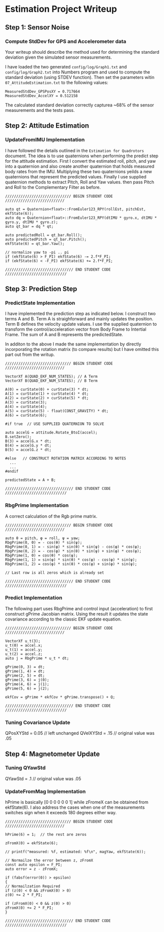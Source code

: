 #  Estimation Project Writeup

## Step 1: Sensor Noise ##

### Compute StdDev for GPS and Accelerometer data ###

Your writeup should describe the method used for determining the standard deviation given the simulated sensor measurements.

I have loaded the two generated `config/log/Graph1.txt` and `config/log/Graph2.txt` into Numbers program and used to compute the standard deviation (using STDEV function). Then set the parameters witin `07_AttitudeEstimation.txt` to the following values:

```
MeasuredStdDev_GPSPosXY = 0.717664
MeasuredStdDev_AccelXY = 0.512158
```

The calculated standard deviation correctly capturea ~68% of the sensor measurements and the tests pass.

## Step 2: Attitude Estimation ##

### UpdateFromIMU Implementation ###

I have followed the details outlined in the `Estimation for Quadrotors` document. The idea is to use quaternions when performing the predict step for the attitude estimation. First I convert the estimated roll, pitch, and yaw into a quaternion and also create another quaternion that holds measured body rates from the IMU. Multiplying these two quaternions yeilds a new quaternions that represent the predicted values. Finally I use supplied quaternion methods to extract Pitch, Roll and Yaw values. then pass Pitch and Roll to the Complementary Filter as before.

```
////////////////////////////// BEGIN STUDENT CODE ///////////////////////////

auto qt = Quaternion<float>::FromEuler123_RPY(rollEst, pitchEst, ekfState(6));
auto dq = Quaternion<float>::FromEuler123_RPY(dtIMU * gyro.x, dtIMU * gyro.y, dtIMU * gyro.z);
auto qt_bar = dq * qt;

auto predictedRoll = qt_bar.Roll();
auto predictedPitch = qt_bar.Pitch();
ekfState(6) = qt_bar.Yaw();

// normalize yaw to -pi .. pi
if (ekfState(6) > F_PI) ekfState(6) -= 2.f*F_PI;
if (ekfState(6) < -F_PI) ekfState(6) += 2.f*F_PI;

/////////////////////////////// END STUDENT CODE ////////////////////////////
```

## Step 3: Prediction Step ##

### PredictState Implementation ###


I have implemented the prediction step as indicated below. I construct two terms A and B. Term A is straighforward and mainly updates the position. Term B defines the velocity update values. I use the supplied quaternion to transform the control/acceleration vector from Body Frame to Intertial Frame. The sum of A and B represents the predictedState.

In additon to the above I made the same implementation by directly incorporating the rotation matrix (to compare results) but I have omitted this part out from the writup.

```
////////////////////////////// BEGIN STUDENT CODE ///////////////////////////

VectorXf A(QUAD_EKF_NUM_STATES); // A Term
VectorXf B(QUAD_EKF_NUM_STATES); // B Term

A(0) = curState(0) + curState(3) * dt;
A(1) = curState(1) + curState(4) * dt;
A(2) = curState(2) + curState(5) * dt;
A(3) = curState(3);
A(4) = curState(4);
A(5) = curState(5) - float(CONST_GRAVITY) * dt;
A(6) = curState(6);

#if true  // USE SUPPLIED QUATERNION TO SOLVE

auto accelG = attitude.Rotate_BtoI(accel);
B.setZero();
B(3) = accelG.x * dt;
B(4) = accelG.y * dt;
B(5) = accelG.z * dt;

#else   // CONSTRUCT ROTATION MATRIX ACCORDING TO NOTES
  ...
  ...
#endif

predictedState = A + B;

/////////////////////////////// END STUDENT CODE ////////////////////////////
```
### RbgPrime Implementation ###

A correct calculation of the Rgb prime matrix.

```
////////////////////////////// BEGIN STUDENT CODE ///////////////////////////

auto θ = pitch, φ = roll, ψ = yaw;
RbgPrime(0, 0) = - cos(θ) * sin(ψ);
RbgPrime(0, 1) = - sin(φ) * sin(θ) * sin(ψ) - cos(φ) * cos(ψ);
RbgPrime(0, 2) = - cos(φ) * sin(θ) * sin(ψ) + sin(φ) * cos(ψ);
RbgPrime(1, 0) = cos(θ) * cos(ψ);
RbgPrime(1, 1) = sin(φ) * sin(θ) * cos(ψ) - cos(φ) * sin(ψ);
RbgPrime(1, 2) = cos(φ) * sin(θ) * cos(ψ) + sin(φ) * sin(ψ);

// Last row is all zeros which is already set

/////////////////////////////// END STUDENT CODE ////////////////////////////
```

### Predict Implementation ###

The following part uses RbgPrime and control input (acceleration) to first construct gPrime Jacobian matrix.
Using the result it updates the state covariance according to the classic EKF update equation.

```
////////////////////////////// BEGIN STUDENT CODE ///////////////////////////

VectorXf u_t(3);
u_t(0) = accel.x;
u_t(1) = accel.y;
u_t(2) = accel.z;
auto j = RbgPrime * u_t * dt;

gPrime(0, 3) = dt;
gPrime(1, 4) = dt;
gPrime(2, 5) = dt;
gPrime(3, 6) = j(0);
gPrime(4, 6) = j(1);
gPrime(5, 6) = j(2);

ekfCov = gPrime * ekfCov * gPrime.transpose() + Q;

/////////////////////////////// END STUDENT CODE ////////////////////////////
```

### Tuning Covariance Update ###
QPosXYStd = 0.05  // left unchanged
QVelXYStd = .15     // original value was .05


## Step 4: Magnetometer Update ##

### Tuning QYawStd ###
QYawStd = .1  // original value was .05

### UpdateFromMag Implementation ###

hPrime is basically [0 0 0 0 0 0 1] while zFromeX can be obtained from ekfState(6).
I also address the cases when one of the measurements switches sign when it exceeds 180 degrees either way. 

```
////////////////////////////// BEGIN STUDENT CODE ///////////////////////////

hPrime(6) = 1;  // the rest are zeros

zFromX(0) = ekfState(6);

// printf("measured: %f, estimated: %f\n", magYaw, ekfState(6));

// Normailze the error between z, zFromX
const auto epsilon = F_PI;
auto error = z - zFromX;

if (fabsf(error(0)) > epsilon)
{
// Normailzation Required
if (z(0) < 0 && zFromX(0) > 0)
z(0) += 2 * F_PI;

if (zFromX(0) < 0 && z(0) > 0)
zFromX(0) += 2 * F_PI;
}

/////////////////////////////// END STUDENT CODE ////////////////////////////
```
